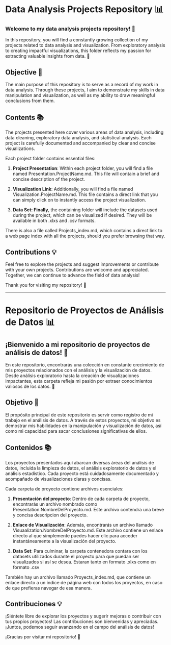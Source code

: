 # Data Analysis Projects Repository 📊

### Welcome to my data analysis projects repository! 🚀

In this repository, you will find a constantly growing collection of my projects related to data analysis and visualization. From exploratory analysis to creating impactful visualizations, this folder reflects my passion for extracting valuable insights from data. 🌟

## Objective 🎯

The main purpose of this repository is to serve as a record of my work in data analysis. Through these projects, I aim to demonstrate my skills in data manipulation and visualization, as well as my ability to draw meaningful conclusions from them.

## Contents 📚

The projects presented here cover various areas of data analysis, including data cleaning, exploratory data analysis, and statistical analysis. Each project is carefully documented and accompanied by clear and concise visualizations.

Each project folder contains essential files:

1. **Project Presentation**: Within each project folder, you will find a file named Presentation.ProjectName.md. This file will contain a brief and concise description of the project.

2. **Visualization Link**:  Additionally, you will find a file named Visualization.ProjectName.md. This file contains a direct link that you can simply click on to instantly access the project visualization.

3. **Data Set: Finally**, the containing folder will include the datasets used during the project, which can be visualized if desired. They will be available in both .xlxs and .csv formats.

There is also a file called Projects_index.md, which contains a direct link to a web page index with all the projects, should you prefer browsing that way.

## Contributions 💡

Feel free to explore the projects and suggest improvements or contribute with your own projects. Contributions are welcome and appreciated. Together, we can continue to advance the field of data analysis!

Thank you for visiting my repository! 🙏

-------

# Repositorio de Proyectos de Análisis de Datos 📊

## ¡Bienvenido a mi repositorio de proyectos de análisis de datos! 🚀

En este repositorio, encontrarás una colección en constante crecimiento de mis proyectos relacionados con el análisis y la visualización de datos. Desde análisis exploratorio hasta la creación de visualizaciones impactantes, esta carpeta refleja mi pasión por extraer conocimientos valiosos de los datos. 🌟

## Objetivo 🎯

El propósito principal de este repositorio es servir como registro de mi trabajo en el análisis de datos. A través de estos proyectos, mi objetivo es demostrar mis habilidades en la manipulación y visualización de datos, así como mi capacidad para sacar conclusiones significativas de ellos.

## Contenidos 📚

Los proyectos presentados aquí abarcan diversas áreas del análisis de datos, incluida la limpieza de datos, el análisis exploratorio de datos y el análisis estadístico. Cada proyecto está cuidadosamente documentado y acompañado de visualizaciones claras y concisas.

Cada carpeta de proyecto contiene archivos esenciales:

1. **Presentación del proyecto**: Dentro de cada carpeta de proyecto, encontrarás un archivo nombrado como Presentation.NombreDelProyecto.md. Este archivo contendra una breve y concisa descripcion del proyecto. 

2. **Enlace de Visualización**: Además, encontrarás un archivo llamado Visuaalization.NombreDelProyecto.md. Este archivo contiene un enlace directo al que simplemente puedes hacer clic para acceder instantáneamente a la visualización del proyecto.

3. **Data Set**: Para culminar, la carpeta contenedora contara con los datasets utilizados durante el proyecto para que puedan ser visualizados si así se desea. Estaran tanto en formato .xlxs como en formato .csv

También hay un archivo llamado Proyects_index.md, que contiene un enlace directo a un índice de página web con todos los proyectos, en caso de que prefieras navegar de esa manera.

## Contribuciones 💡

¡Siéntete libre de explorar los proyectos y sugerir mejoras o contribuir con tus propios proyectos! Las contribuciones son bienvenidas y apreciadas. ¡Juntos, podemos seguir avanzando en el campo del análisis de datos!

¡Gracias por visitar mi repositorio! 🙏
